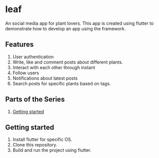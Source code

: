 # leaf
An social media app for plant lovers. This app is created using flutter to demonstrate how to develop an app using the framework.

## Features
1. User authentication
2. Write, like and comment posts about different plants.
3. Interact with each other through instant
4. Follow users
5. Notifications about latest posts
6. Search posts for specific plants based on tags.

## Parts of the Series
1. [Getting started]()

## Getting started
1. Install flutter for specific OS.
2. Clone this repository.
3. Build and run the project using flutter.